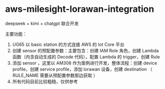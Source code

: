 # aws-milesight-lorawan-integration
deepseek + kimi + chatgpt 联合开发

主要功能：
1. UG65 以 basic station 的方式连接 AWS 的 Iot Core 平台
2. 创建 sensor 的预配置参数：主要包含：创建 IAM Role 角色，创建 Lambda 函数（内含自动生成的 Decode 代码），配置 Lambda 的 trigger，创建 Rule
3. 添加 sensor ，这里以 AM308 作为案例进行开发，整体流程：创建 device profile，创建 service profile，添加 lorawan 设备，创建 destination （ RULE_NAME 需要从预配置参数那边获取 ）
4. 所有代码目前比较粗糙，仅供参考

